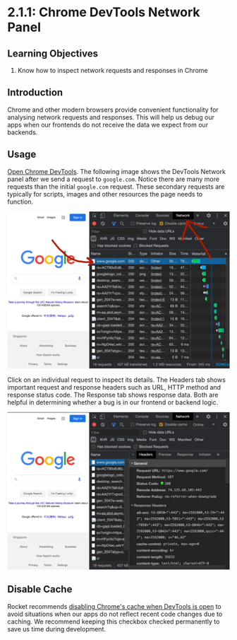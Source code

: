 # 2.1.1: Chrome DevTools Network Panel

## Learning Objectives

1. Know how to inspect network requests and responses in Chrome

## Introduction

Chrome and other modern browsers provide convenient functionality for analysing network requests and responses. This will help us debug our apps when our frontends do not receive the data we expect from our backends.

## Usage

<a href="https://developer.chrome.com/docs/devtools/open/" target="_blank">Open Chrome DevTools</a>. The following image shows the DevTools Network panel after we send a request to `google.com`. Notice there are many more requests than the initial `google.com` request. These secondary requests are typically for scripts, images and other resources the page needs to function.

![The Network panel shows a list of requests from this browser in increasing chronological order. Source: Rocket Academy](<../../.gitbook/assets/2.1.1 - Network Panel.png>)

Click on an individual request to inspect its details. The Headers tab shows important request and response headers such as URL, HTTP method and response status code. The Response tab shows response data. Both are helpful in determining whether a bug is in our frontend or backend logic.

![Clicking on an individual request shows us that request's details. Source: Rocket Academy](<../../.gitbook/assets/2.1.1 - Network Panel Headers.png>)

## Disable Cache

Rocket recommends <a href="https://stackoverflow.com/a/7000899" target="_blank">disabling Chrome's cache when DevTools is open</a> to avoid situations when our apps do not reflect recent code changes due to caching. We recommend keeping this checkbox checked permanently to save us time during development.

